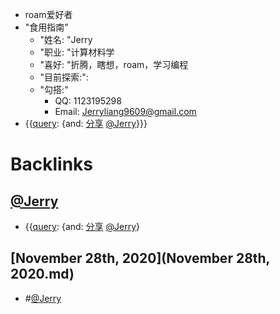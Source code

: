 - roam爱好者
- "食用指南"
    - "姓名: "Jerry
    - "职业: "计算材料学
    - "喜好: "折腾，瞎想，roam，学习编程
    - "目前探索:": 
    - "勾搭:"
        - QQ: 1123195298
        - Email: Jerryliang9609@gmail.com
- {{[query](query.md): {and: [分享](分享.md) [@Jerry](@Jerry.md)}}}

# Backlinks
## [@Jerry](@Jerry.md)
- {{[query](query.md): {and: [分享](分享.md) [@Jerry](@Jerry.md)}

## [November 28th, 2020](November 28th, 2020.md)
-  #[@Jerry](@Jerry.md)

